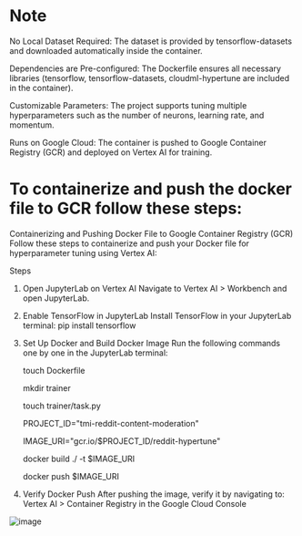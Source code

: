 # Note
No Local Dataset Required: The dataset is provided by tensorflow-datasets and downloaded automatically inside the container.

Dependencies are Pre-configured: The Dockerfile ensures all necessary libraries (tensorflow, tensorflow-datasets, cloudml-hypertune are included in the container).

Customizable Parameters: The project supports tuning multiple hyperparameters such as the number of neurons, learning rate, and momentum.

Runs on Google Cloud: The container is pushed to Google Container Registry (GCR) and deployed on Vertex AI for training.

# To containerize and push the docker file to GCR follow these steps: 
Containerizing and Pushing Docker File to Google Container Registry (GCR)
Follow these steps to containerize and push your Docker file for hyperparameter tuning using Vertex AI:

Steps
1. Open JupyterLab on Vertex AI
Navigate to Vertex AI > Workbench and open JupyterLab.

2. Enable TensorFlow in JupyterLab
Install TensorFlow in your JupyterLab terminal:
pip install tensorflow

4. Set Up Docker and Build Docker Image
Run the following commands one by one in the JupyterLab terminal:

    touch Dockerfile

    mkdir trainer

    touch trainer/task.py

    PROJECT_ID="tmi-reddit-content-moderation"

    IMAGE_URI="gcr.io/$PROJECT_ID/reddit-hypertune"

    docker build ./ -t $IMAGE_URI

    docker push $IMAGE_URI
   

4. Verify Docker Push
After pushing the image, verify it by navigating to:
Vertex AI > Container Registry in the Google Cloud Console

![image](https://github.com/user-attachments/assets/d92bcd1a-be10-4615-9555-3a339b2483a0)
